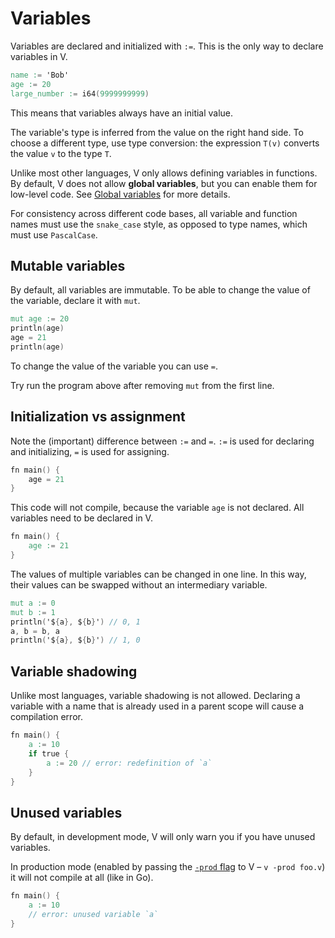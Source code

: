 # Variables

Variables are declared and initialized with `:=`.
This is the only way to declare variables in V.

```v
name := 'Bob'
age := 20
large_number := i64(9999999999)
```

This means that variables always have an initial value.

The variable's type is inferred from the value on the right hand side.
To choose a different type, use type conversion: the expression `T(v)`
converts the value `v` to the type `T`.

Unlike most other languages, V only allows defining variables in functions.
By default, V does not allow **global variables**, but you can enable them for low-level code.
See [Global variables](./global-variables) for more details.

For consistency across different code bases, all variable and function names
must use the `snake_case` style, as opposed to type names, which must use `PascalCase`.

## Mutable variables

By default, all variables are immutable.
To be able to change the value of the variable, declare it with `mut`.

```v play
mut age := 20
println(age)
age = 21
println(age)
```

To change the value of the variable you can use `=`.

Try run the program above after removing `mut` from the first line.

## Initialization vs assignment

Note the (important) difference between `:=` and `=`.
`:=` is used for declaring and initializing, `=` is used for assigning.

```v failcompile
fn main() {
	age = 21
}
```

This code will not compile, because the variable `age` is not declared.
All variables need to be declared in V.

```v
fn main() {
	age := 21
}
```

The values of multiple variables can be changed in one line.
In this way, their values can be swapped without an intermediary variable.

```v
mut a := 0
mut b := 1
println('${a}, ${b}') // 0, 1
a, b = b, a
println('${a}, ${b}') // 1, 0
```

## Variable shadowing

Unlike most languages, variable shadowing is not allowed. Declaring a variable with a name
that is already used in a parent scope will cause a compilation error.

```v play
fn main() {
	a := 10
	if true {
		a := 20 // error: redefinition of `a`
	}
}
```

## Unused variables

By default, in development mode, V will only warn you if you have unused variables.

In production mode (enabled by passing the [`-prod` flag](production-builds.md) to V – `v -prod foo.v`)
it will not compile at all (like in Go).

```v failcompile nofmt
fn main() {
	a := 10
	// error: unused variable `a`
}
```
